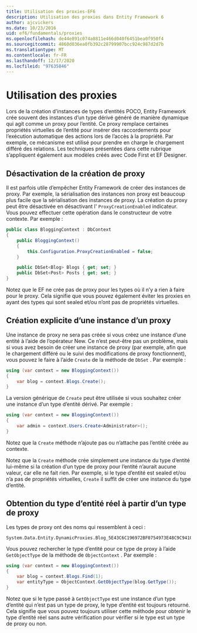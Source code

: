 ```yaml
---
title: Utilisation des proxies-EF6
description: Utilisation des proxies dans Entity Framework 6
author: ajcvickers
ms.date: 10/23/2016
uid: ef6/fundamentals/proxies
ms.openlocfilehash: de44e891c074a8811e466d040f6451bea0f950f4
ms.sourcegitcommit: 4860d036ea0fb392c28799907bcc924c987d2d7b
ms.translationtype: MT
ms.contentlocale: fr-FR
ms.lasthandoff: 12/17/2020
ms.locfileid: "97635846"
---
```

# <a name="working-with-proxies"></a>Utilisation des proxies
Lors de la création d’instances de types d’entités POCO, Entity Framework crée souvent des instances d’un type dérivé généré de manière dynamique qui agit comme un proxy pour l’entité. Ce proxy remplace certaines propriétés virtuelles de l’entité pour insérer des raccordements pour l’exécution automatique des actions lors de l’accès à la propriété. Par exemple, ce mécanisme est utilisé pour prendre en charge le chargement différé des relations. Les techniques présentées dans cette rubrique s’appliquent également aux modèles créés avec Code First et EF Designer.  

## <a name="disabling-proxy-creation"></a>Désactivation de la création de proxy  

Il est parfois utile d’empêcher Entity Framework de créer des instances de proxy. Par exemple, la sérialisation des instances non proxy est beaucoup plus facile que la sérialisation des instances de proxy. La création du proxy peut être désactivée en désactivant l' `ProxyCreationEnabled` indicateur. Vous pouvez effectuer cette opération dans le constructeur de votre contexte. Par exemple :  

``` csharp
public class BloggingContext : DbContext
{
    public BloggingContext()
    {
        this.Configuration.ProxyCreationEnabled = false;
    }  

    public DbSet<Blog> Blogs { get; set; }
    public DbSet<Post> Posts { get; set; }
}
```  

Notez que le EF ne crée pas de proxy pour les types où il n’y a rien à faire pour le proxy. Cela signifie que vous pouvez également éviter les proxies en ayant des types qui sont sealed et/ou n’ont pas de propriétés virtuelles.  

## <a name="explicitly-creating-an-instance-of-a-proxy"></a>Création explicite d’une instance d’un proxy  

Une instance de proxy ne sera pas créée si vous créez une instance d’une entité à l’aide de l’opérateur New. Ce n’est peut-être pas un problème, mais si vous avez besoin de créer une instance de proxy (par exemple, afin que le chargement différé ou le suivi des modifications de proxy fonctionnent), vous pouvez le faire à l’aide `Create` de la méthode de `DbSet` . Par exemple :  

``` csharp
using (var context = new BloggingContext())
{
    var blog = context.Blogs.Create();
}
```  

La version générique de `Create` peut être utilisée si vous souhaitez créer une instance d’un type d’entité dérivé. Par exemple :  

``` csharp
using (var context = new BloggingContext())
{
    var admin = context.Users.Create<Administrator>();
}
```  

Notez que la `Create` méthode n’ajoute pas ou n’attache pas l’entité créée au contexte.  

Notez que la `Create` méthode crée simplement une instance du type d’entité lui-même si la création d’un type de proxy pour l’entité n’aurait aucune valeur, car elle ne fait rien. Par exemple, si le type d’entité est sealed et/ou n’a pas de propriétés virtuelles, `Create` il suffit de créer une instance du type d’entité.  

## <a name="getting-the-actual-entity-type-from-a-proxy-type"></a>Obtention du type d’entité réel à partir d’un type de proxy  

Les types de proxy ont des noms qui ressemblent à ceci :  

```
System.Data.Entity.DynamicProxies.Blog_5E43C6C196972BF0754973E48C9C941092D86818CD94005E9A759B70BF6E48E6
```

Vous pouvez rechercher le type d’entité pour ce type de proxy à l’aide `GetObjectType` de la méthode de `ObjectContext` . Par exemple :  

``` csharp
using (var context = new BloggingContext())
{
    var blog = context.Blogs.Find(1);
    var entityType = ObjectContext.GetObjectType(blog.GetType());
}
```  

Notez que si le type passé à `GetObjectType` est une instance d’un type d’entité qui n’est pas un type de proxy, le type d’entité est toujours retourné. Cela signifie que vous pouvez toujours utiliser cette méthode pour obtenir le type d’entité réel sans autre vérification pour vérifier si le type est un type de proxy ou non.  
